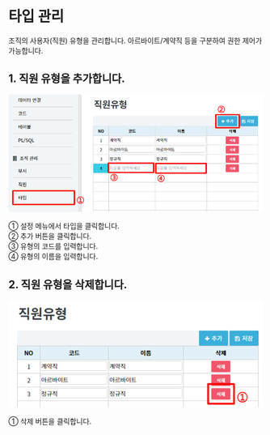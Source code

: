 # 타입 관리
조직의 사용자(직원) 유형을 관리합니다. 아르바이트/계약직 등을 구분하여 권한 제어가 가능합니다.

## 1. 직원 유형을 추가합니다.

![직원 유형을 추가합니다](/media/image281.png)

①	설정 메뉴에서 타입을 클릭합니다.<br>
②	추가 버튼을 클릭합니다.<br>
③	유형의 코드를 입력합니다.<br>
④	유형의 이름을 입력합니다.

## 2. 직원 유형을 삭제합니다.

![직원 유형을 삭제합니다](/media/image282.png)

①	삭제 버튼을 클릭합니다.